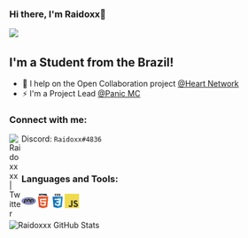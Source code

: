 ### Hi there, I'm Raidoxx👋 
![](https://komarev.com/ghpvc/?username=Raidoxxx&color=red)
## I'm a Student from the Brazil!
- 💼 I help on the Open Collaboration project [@Heart Network](https://github.com/HeartNetwork)
- ⚡ I'm a Project Lead [@Panic MC](https://github.com/PanicMC)

### Connect with me:

[<img align="left" alt="Raidoxxxx | Twitter" width="22px" src="https://cdn.jsdelivr.net/npm/simple-icons@v3/icons/twitter.svg" />][twitter]
  
Discord: `Raidoxx#4836`

<br />

### Languages and Tools:

<img align="left" alt="PHP" width="26px" src="https://raw.githubusercontent.com/github/explore/80688e429a7d4ef2fca1e82350fe8e3517d3494d/topics/php/php.png" />
<img align="left" alt="HTML5" width="26px" src="https://raw.githubusercontent.com/github/explore/80688e429a7d4ef2fca1e82350fe8e3517d3494d/topics/html/html.png" />
<img align="left" alt="CSS3" width="26px" src="https://raw.githubusercontent.com/github/explore/80688e429a7d4ef2fca1e82350fe8e3517d3494d/topics/css/css.png" />
<img align="left" alt="JavaScript" width="26px" src="https://raw.githubusercontent.com/github/explore/80688e429a7d4ef2fca1e82350fe8e3517d3494d/topics/javascript/javascript.png" />

<br />
<br />


![Raidoxxx GitHub Stats](https://github-readme-stats.vercel.app/api?username=Raidoxxx&show_icons=true&hide=stars,commits&disable_animations=true)

[twitter]: https://twitter.com/Raidoxxxx
